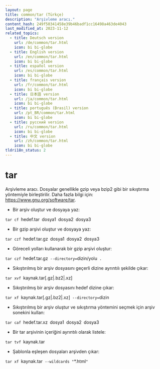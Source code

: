 ```yaml
---
layout: page
title: common/tar (Türkçe)
description: "Arşivleme aracı."
content_hash: 249f50341458e39b46badf1cc16498a463de4043
last_modified_at: 2023-11-12
related_topics:
  - title: Deutsch version
    url: /de/common/tar.html
    icon: bi bi-globe
  - title: English version
    url: /en/common/tar.html
    icon: bi bi-globe
  - title: español version
    url: /es/common/tar.html
    icon: bi bi-globe
  - title: français version
    url: /fr/common/tar.html
    icon: bi bi-globe
  - title: 日本語 version
    url: /ja/common/tar.html
    icon: bi bi-globe
  - title: português (Brasil) version
    url: /pt_BR/common/tar.html
    icon: bi bi-globe
  - title: русский version
    url: /ru/common/tar.html
    icon: bi bi-globe
  - title: 中文 version
    url: /zh/common/tar.html
    icon: bi bi-globe
tldri18n_status: 2
---
```

# tar

Arşivleme aracı.
Dosyalar genellikle gzip veya bzip2 gibi bir sıkıştırma yöntemiyle birleştirilir.
Daha fazla bilgi için: <https://www.gnu.org/software/tar>.

- Bir arşiv oluştur ve dosyaya yaz:

`tar cf `<span class="tldr-var badge badge-pill bg-dark-lm bg-white-dm text-white-lm text-dark-dm font-weight-bold">hedef.tar</span>` `<span class="tldr-var badge badge-pill bg-dark-lm bg-white-dm text-white-lm text-dark-dm font-weight-bold">dosya1</span>` `<span class="tldr-var badge badge-pill bg-dark-lm bg-white-dm text-white-lm text-dark-dm font-weight-bold">dosya2</span>` `<span class="tldr-var badge badge-pill bg-dark-lm bg-white-dm text-white-lm text-dark-dm font-weight-bold">dosya3</span>

- Bir gzip arşivi oluştur ve dosyaya yaz:

`tar czf `<span class="tldr-var badge badge-pill bg-dark-lm bg-white-dm text-white-lm text-dark-dm font-weight-bold">hedef.tar.gz</span>` `<span class="tldr-var badge badge-pill bg-dark-lm bg-white-dm text-white-lm text-dark-dm font-weight-bold">dosya1</span>` `<span class="tldr-var badge badge-pill bg-dark-lm bg-white-dm text-white-lm text-dark-dm font-weight-bold">dosya2</span>` `<span class="tldr-var badge badge-pill bg-dark-lm bg-white-dm text-white-lm text-dark-dm font-weight-bold">dosya3</span>

- Göreceli yolları kullanarak bir gzip arşivi oluştur:

`tar czf `<span class="tldr-var badge badge-pill bg-dark-lm bg-white-dm text-white-lm text-dark-dm font-weight-bold">hedef.tar.gz</span>` --directory=`<span class="tldr-var badge badge-pill bg-dark-lm bg-white-dm text-white-lm text-dark-dm font-weight-bold">dizin/yolu</span>` .`

- Sıkıştırılmış bir arşiv dosyasını geçerli dizine ayrıntılı şekilde çıkar:

`tar xvf `<span class="tldr-var badge badge-pill bg-dark-lm bg-white-dm text-white-lm text-dark-dm font-weight-bold">kaynak.tar[.gz|.bz2|.xz]</span>

- Sıkıştırılmış bir arşiv dosyasını hedef dizine çıkar:

`tar xf `<span class="tldr-var badge badge-pill bg-dark-lm bg-white-dm text-white-lm text-dark-dm font-weight-bold">kaynak.tar[.gz|.bz2|.xz]</span>` --directory=`<span class="tldr-var badge badge-pill bg-dark-lm bg-white-dm text-white-lm text-dark-dm font-weight-bold">dizin</span>

- Sıkıştırılmış bir arşiv oluştur ve sıkıştırma yöntemini seçmek için arşiv sonekini kullan:

`tar caf `<span class="tldr-var badge badge-pill bg-dark-lm bg-white-dm text-white-lm text-dark-dm font-weight-bold">hedef.tar.xz</span>` `<span class="tldr-var badge badge-pill bg-dark-lm bg-white-dm text-white-lm text-dark-dm font-weight-bold">dosya1</span>` `<span class="tldr-var badge badge-pill bg-dark-lm bg-white-dm text-white-lm text-dark-dm font-weight-bold">dosya2</span>` `<span class="tldr-var badge badge-pill bg-dark-lm bg-white-dm text-white-lm text-dark-dm font-weight-bold">dosya3</span>

- Bir tar arşivinin içeriğini ayrıntılı olarak listele:

`tar tvf `<span class="tldr-var badge badge-pill bg-dark-lm bg-white-dm text-white-lm text-dark-dm font-weight-bold">kaynak.tar</span>

- Şablonla eşleşen dosyaları arşivden çıkar:

`tar xf `<span class="tldr-var badge badge-pill bg-dark-lm bg-white-dm text-white-lm text-dark-dm font-weight-bold">kaynak.tar</span>` --wildcards "`<span class="tldr-var badge badge-pill bg-dark-lm bg-white-dm text-white-lm text-dark-dm font-weight-bold">*.html</span>`"`
